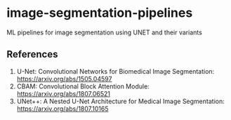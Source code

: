 # image-segmentation-pipelines
ML pipelines for image segmentation using UNET and their variants

## References

1) U-Net: Convolutional Networks for Biomedical Image Segmentation: https://arxiv.org/abs/1505.04597
2) CBAM: Convolutional Block Attention Module: https://arxiv.org/abs/1807.06521
3) UNet++: A Nested U-Net Architecture for Medical Image Segmentation: https://arxiv.org/abs/1807.10165

